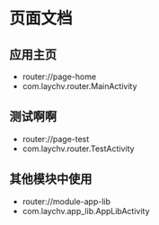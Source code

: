 # 页面文档 

## 应用主页
- router://page-home
- com.laychv.router.MainActivity

## 测试啊啊
- router://page-test
- com.laychv.router.TestActivity

## 其他模块中使用
- router://module-app-lib
- com.laychv.app_lib.AppLibActivity

